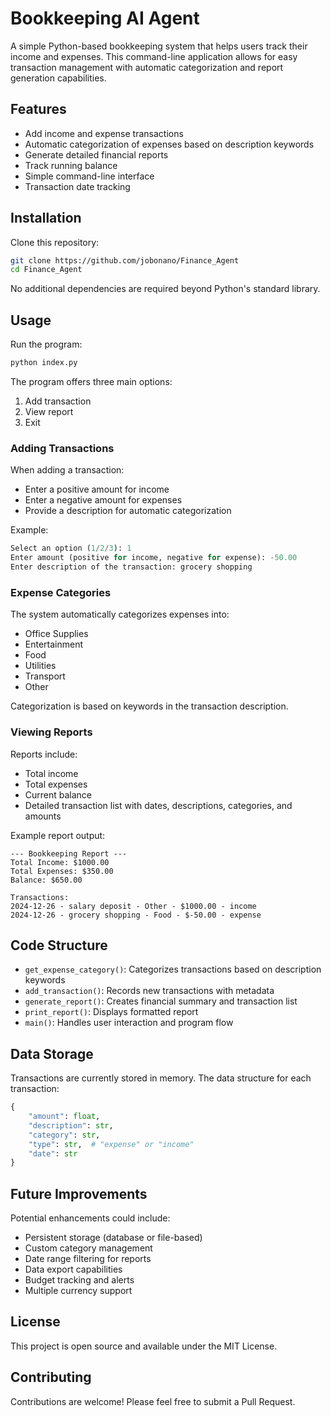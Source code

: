 # Bookkeeping AI Agent

A simple Python-based bookkeeping system that helps users track their income and expenses. This command-line application allows for easy transaction management with automatic categorization and report generation capabilities.

## Features

- Add income and expense transactions
- Automatic categorization of expenses based on description keywords
- Generate detailed financial reports
- Track running balance
- Simple command-line interface
- Transaction date tracking

## Installation

Clone this repository:
```bash
git clone https://github.com/jobonano/Finance_Agent
cd Finance_Agent
```

No additional dependencies are required beyond Python's standard library.

## Usage

Run the program:
```bash
python index.py
```

The program offers three main options:
1. Add transaction
2. View report
3. Exit

### Adding Transactions

When adding a transaction:
- Enter a positive amount for income
- Enter a negative amount for expenses
- Provide a description for automatic categorization

Example:
```python
Select an option (1/2/3): 1
Enter amount (positive for income, negative for expense): -50.00
Enter description of the transaction: grocery shopping
```

### Expense Categories

The system automatically categorizes expenses into:
- Office Supplies
- Entertainment
- Food
- Utilities
- Transport
- Other

Categorization is based on keywords in the transaction description.

### Viewing Reports

Reports include:
- Total income
- Total expenses
- Current balance
- Detailed transaction list with dates, descriptions, categories, and amounts

Example report output:
```
--- Bookkeeping Report ---
Total Income: $1000.00
Total Expenses: $350.00
Balance: $650.00

Transactions:
2024-12-26 - salary deposit - Other - $1000.00 - income
2024-12-26 - grocery shopping - Food - $-50.00 - expense
```

## Code Structure

- `get_expense_category()`: Categorizes transactions based on description keywords
- `add_transaction()`: Records new transactions with metadata
- `generate_report()`: Creates financial summary and transaction list
- `print_report()`: Displays formatted report
- `main()`: Handles user interaction and program flow

## Data Storage

Transactions are currently stored in memory. The data structure for each transaction:
```python
{
    "amount": float,
    "description": str,
    "category": str,
    "type": str,  # "expense" or "income"
    "date": str
}
```

## Future Improvements

Potential enhancements could include:
- Persistent storage (database or file-based)
- Custom category management
- Date range filtering for reports
- Data export capabilities
- Budget tracking and alerts
- Multiple currency support

## License

This project is open source and available under the MIT License.

## Contributing

Contributions are welcome! Please feel free to submit a Pull Request.
